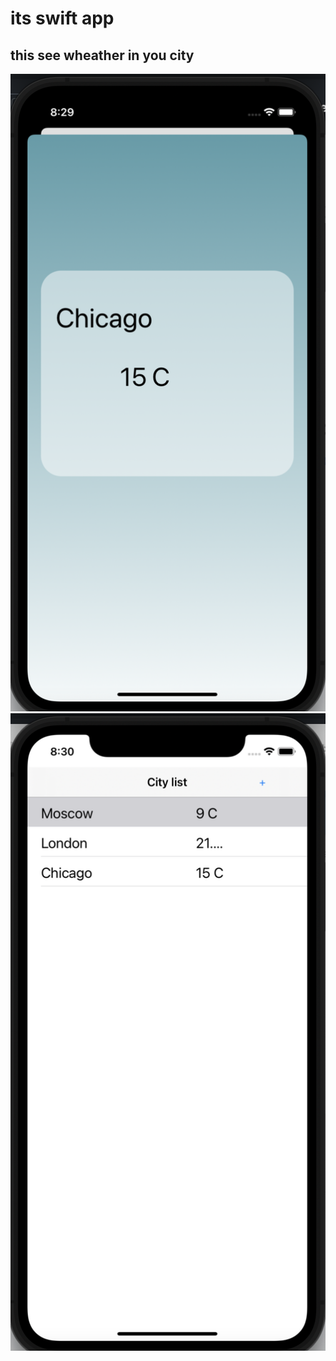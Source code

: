 # its swift app 
## this see wheather in you city
![alt text](https://github.com/Alex5200/swiftWheather/blob/main/Снимок%20экрана%202021-09-23%20в%2020.29.58.png?raw=true)
![alt text](https://github.com/Alex5200/swiftWheather/blob/main/Снимок%20экрана%202021-09-23%20в%2020.30.46.png?raw=true)

